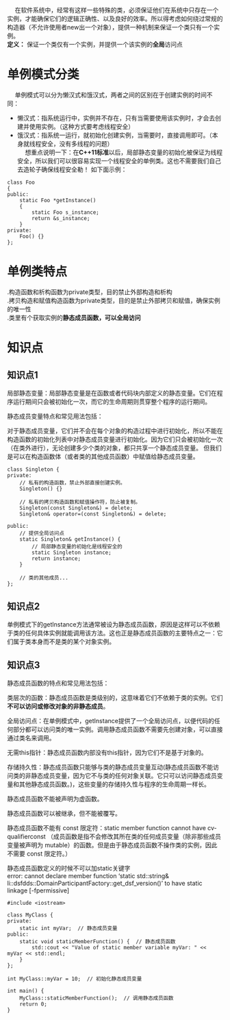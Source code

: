&emsp; 在软件系统中，经常有这样一些特殊的类，必须保证他们在系统中只存在一个实例，才能确保它们的逻辑正确性、以及良好的效率。所以得考虑如何绕过常规的构造器（不允许使用者new出一个对象），提供一种机制来保证一个类只有一个实例。  
**定义：** 保证一个类仅有一个实例，并提供一个该实例的**全局**访问点
# 单例模式分类
&emsp; 单例模式可以分为懒汉式和饿汉式，两者之间的区别在于创建实例的时间不同：   
* 懒汉式：指系统运行中，实例并不存在，只有当需要使用该实例时，才会去创建并使用实例。（这种方式要考虑线程安全）  
* 饿汉式：指系统一运行，就初始化创建实例，当需要时，直接调用即可。（本身就线程安全，没有多线程的问题）  
&emsp; 想重点说明一下：在**C++11标准**以后，局部静态变量的初始化被保证为线程安全，所以我们可以很容易实现一个线程安全的单例类。这也不需要我们自己去造轮子确保线程安全勒！ 如下面示例： 
```
class Foo
{
public:
    static Foo *getInstance()
    {
        static Foo s_instance;
        return &s_instance;
    }
private:
    Foo() {}
};
```

# 单例类特点

.构造函数和析构函数为private类型，目的禁止外部构造和析构  
.拷贝构造和赋值构造函数为private类型，目的是禁止外部拷贝和赋值，确保实例的唯一性  
.类里有个获取实例的**静态成员函数，可以全局访问**  

# 知识点 
## 知识点1
局部静态变量：局部静态变量是在函数或者代码块内部定义的静态变量。它们在程序运行期间只会被初始化一次，而它的生命周期则贯穿整个程序的运行期间。 

静态成员变量特点和常见用法包括：  

对于静态成员变量，它们并不会在每个对象的构造过程中进行初始化，所以不能在构造函数的初始化列表中对静态成员变量进行初始化。因为它们只会被初始化一次（在类外进行），无论创建多少个类的对象，都只共享一个静态成员变量。
但我们是可以在构造函数体（或者类的其他成员函数）中赋值给静态成员变量。  
```
class Singleton {
private:
    // 私有的构造函数，禁止外部直接创建实例。
    Singleton() {}

    // 私有的拷贝构造函数和赋值操作符，防止被复制。
    Singleton(const Singleton&) = delete;
    Singleton& operator=(const Singleton&) = delete;

public:
    // 提供全局访问点
    static Singleton& getInstance() {
        // 局部静态变量的初始化是线程安全的
        static Singleton instance;
        return instance;
    }

    // 类的其他成员...
};
```
## 知识点2
单例模式下的getInstance方法通常被设为静态成员函数，原因是这样可以不依赖于类的任何具体实例就能调用该方法。这也正是静态成员函数的主要特点之一：它们属于类本身而不是类的某个对象实例。  
## 知识点3
静态成员函数的特点和常见用法包括：

类层次的函数：静态成员函数是类级别的，这意味着它们不依赖于类的实例。它们**不可以访问或修改对象的非静态成员**。

全局访问点：在单例模式中，getInstance提供了一个全局访问点，以便代码的任何部分都可以访问类的唯一实例。调用静态成员函数不需要先创建对象，可以直接通过类名来调用。

无需this指针：静态成员函数内部没有this指针，因为它们不是基于对象的。

存储持久性：静态成员函数只能够与类的静态成员变量互动(静态成员函数不能访问类的非静态成员变量，因为它不与类的任何对象关联。它只可以访问静态成员变量和其他静态成员函数。)，这些变量的存储持久性与程序的生命周期一样长。  

静态成员函数不能被声明为虚函数。  

静态成员函数可以被继承，但不能被覆写。  

静态成员函数不能有 const 限定符：static member function cannot have cv-qualifierconst （成员函数是指不会修改其所在类的任何成员变量（除非那些成员变量被声明为 mutable）的函数。但是由于静态成员函数不操作类的实例，因此不需要 const 限定符。）  

静态成员函数定义的时候不可以加static关键字  
 error: cannot declare member function ‘static std::string& li::dsfdds::DomainParticipantFactory::get_dsf_version()’ to have static linkage [-fpermissive]
```
#include <iostream>

class MyClass {
private:
    static int myVar;  // 静态成员变量
public:
    static void staticMemberFunction() {  // 静态成员函数
        std::cout << "Value of static member variable myVar: " << myVar << std::endl;
    }
};

int MyClass::myVar = 10;  // 初始化静态成员变量

int main() {
    MyClass::staticMemberFunction();  // 调用静态成员函数
    return 0;
}
```